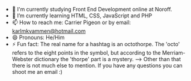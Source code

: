 

- 🔭 I'm currently studying Front End Development online at Noroff.
- 🌱 I’m currently learning HTML, CSS, JavaScript and PHP
- 📫 How to reach me: Carrier Pigeon or by email: karlmkvammen@hotmail.com 
- 😄 Pronouns: He/Him
- ⚡ Fun fact: The real name for a hashtag is an octothorpe. The 'octo' refers to the eight points in the symbol, but according to the Merriam-Webster dictionary the 'thorpe' part is a mystery.
-->
  Other than that there is not much else to mention. If you have any questions you can shoot me an email :)

